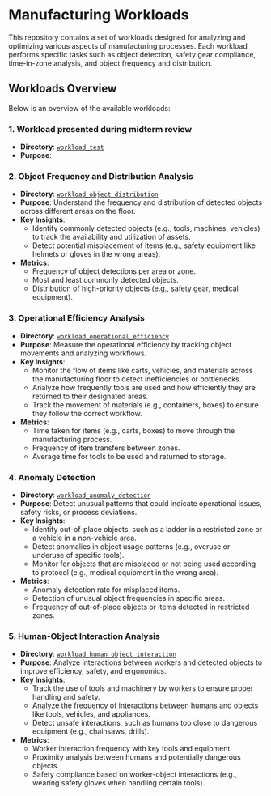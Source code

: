 # Manufacturing Workloads

This repository contains a set of workloads designed for analyzing and optimizing various aspects of manufacturing processes. Each workload performs specific tasks such as object detection, safety gear compliance, time-in-zone analysis, and object frequency and distribution.

## Workloads Overview

Below is an overview of the available workloads:

### 1. Workload presented during midterm review
- **Directory**: [`workload_test`](workloads/workload_test)
- **Purpose**:

### 2. **Object Frequency and Distribution Analysis**
- **Directory**: [`workload_object_distribution`](https://github.com/your-repo/workloads/workload_object_distribution)
- **Purpose**: Understand the frequency and distribution of detected objects across different areas on the floor.
- **Key Insights**:
	- Identify commonly detected objects (e.g., tools, machines, vehicles) to track the availability and utilization of assets.
	- Detect potential misplacement of items (e.g., safety equipment like helmets or gloves in the wrong areas).
- **Metrics**:
	- Frequency of object detections per area or zone.
	- Most and least commonly detected objects.
	- Distribution of high-priority objects (e.g., safety gear, medical equipment).

### 3. **Operational Efficiency Analysis**
- **Directory**: [`workload_operational_efficiency`](https://github.com/your-repo/workloads/workload_operational_efficiency)
- **Purpose**: Measure the operational efficiency by tracking object movements and analyzing workflows.
- **Key Insights**:
	- Monitor the flow of items like carts, vehicles, and materials across the manufacturing floor to detect inefficiencies or bottlenecks.
	- Analyze how frequently tools are used and how efficiently they are returned to their designated areas.
	- Track the movement of materials (e.g., containers, boxes) to ensure they follow the correct workflow.
- **Metrics**:
	- Time taken for items (e.g., carts, boxes) to move through the manufacturing process.
	- Frequency of item transfers between zones.
	- Average time for tools to be used and returned to storage.

### 4. **Anomaly Detection**
- **Directory**: [`workload_anomaly_detection`](https://github.com/your-repo/workloads/workload_anomaly_detection)
- **Purpose**: Detect unusual patterns that could indicate operational issues, safety risks, or process deviations.
- **Key Insights**:
	- Identify out-of-place objects, such as a ladder in a restricted zone or a vehicle in a non-vehicle area.
	- Detect anomalies in object usage patterns (e.g., overuse or underuse of specific tools).
	- Monitor for objects that are misplaced or not being used according to protocol (e.g., medical equipment in the wrong area).
- **Metrics**:
	- Anomaly detection rate for misplaced items.
	- Detection of unusual object frequencies in specific areas.
	- Frequency of out-of-place objects or items detected in restricted zones.

### 5. **Human-Object Interaction Analysis**
- **Directory**: [`workload_human_object_interaction`](https://github.com/your-repo/workloads/workload_human_object_interaction)
- **Purpose**: Analyze interactions between workers and detected objects to improve efficiency, safety, and ergonomics.
- **Key Insights**:
	- Track the use of tools and machinery by workers to ensure proper handling and safety.
	- Analyze the frequency of interactions between humans and objects like tools, vehicles, and appliances.
	- Detect unsafe interactions, such as humans too close to dangerous equipment (e.g., chainsaws, drills).
- **Metrics**:
	- Worker interaction frequency with key tools and equipment.
	- Proximity analysis between humans and potentially dangerous objects.
	- Safety compliance based on worker-object interactions (e.g., wearing safety gloves when handling certain tools).
